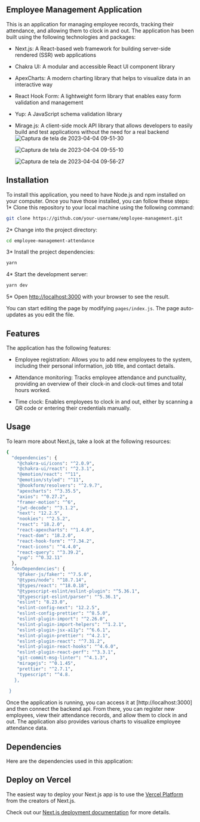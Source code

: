 ## Employee Management Application

This is an application for managing employee records, tracking their attendance, and allowing them to clock in and out. The application has been built using the following technologies and packages:

* Next.js: A React-based web framework for building server-side rendered (SSR) web applications
* Chakra UI: A modular and accessible React UI component library
* ApexCharts: A modern charting library that helps to visualize data in an interactive way
* React Hook Form: A lightweight form library that enables easy form validation and management
* Yup: A JavaScript schema validation library
* Mirage.js: A client-side mock API library that allows developers to easily build and test applications without the need for a real backend
  ![Captura de tela de 2023-04-04 09-51-30](https://user-images.githubusercontent.com/15384670/229810763-ef6aad9b-2cef-4e94-b485-eaa0ae5640fe.png)

  
  ![Captura de tela de 2023-04-04 09-55-10](https://user-images.githubusercontent.com/15384670/229810877-0712360e-e92b-4a32-a1b9-0b5c611878e1.png)
  
  

  ![Captura de tela de 2023-04-04 09-56-27](https://user-images.githubusercontent.com/15384670/229810934-b18d37c8-d266-4408-88be-7770ebe09012.png)


## Installation

To install this application, you need to have Node.js and npm installed on your computer. Once you have those installed, you can follow these steps:
1* Clone this repository to your local machine using the following command:

```bash
git clone https://github.com/your-username/employee-management.git
```
2* Change into the project directory:

```bash
cd employee-management-attendance
```

3* Install the project dependencies:

```bash
yarn
```

4* Start the development server:

```bash
yarn dev
```
5* Open [http://localhost:3000](http://localhost:3000) with your browser to see the result.

You can start editing the page by modifying `pages/index.js`. The page auto-updates as you edit the file.

## Features

The application has the following features:

* Employee registration: Allows you to add new employees to the system, including their personal information, job title, and contact details.

* Attendance monitoring: Tracks employee attendance and punctuality, providing an overview of their clock-in and clock-out times and total hours worked.

* Time clock: Enables employees to clock in and out, either by scanning a QR code or entering their credentials manually.

## Usage

To learn more about Next.js, take a look at the following resources:

```bash
{
  "dependencies": {
    "@chakra-ui/icons": "^2.0.9",
    "@chakra-ui/react": "^2.3.1",
    "@emotion/react": "^11",
    "@emotion/styled": "^11",
    "@hookform/resolvers": "^2.9.7",
    "apexcharts": "^3.35.5",
    "axios": "^0.27.2",
    "framer-motion": "^6",
    "jwt-decode": "^3.1.2",
    "next": "12.2.5",
    "nookies": "^2.5.2",
    "react": "18.2.0",
    "react-apexcharts": "^1.4.0",
    "react-dom": "18.2.0",
    "react-hook-form": "^7.34.2",
    "react-icons": "^4.4.0",
    "react-query": "^3.39.2",
    "yup": "^0.32.11"
  },
  "devDependencies": {
    "@faker-js/faker": "^7.5.0",
    "@types/node": "^18.7.14",
    "@types/react": "^18.0.18",
    "@typescript-eslint/eslint-plugin": "^5.36.1",
    "@typescript-eslint/parser": "^5.36.1",
    "eslint": "8.23.0",
    "eslint-config-next": "12.2.5",
    "eslint-config-prettier": "^8.5.0",
    "eslint-plugin-import": "^2.26.0",
    "eslint-plugin-import-helpers": "^1.2.1",
    "eslint-plugin-jsx-a11y": "^6.6.1",
    "eslint-plugin-prettier": "^4.2.1",
    "eslint-plugin-react": "^7.31.2",
    "eslint-plugin-react-hooks": "^4.6.0",
    "eslint-plugin-react-perf": "^3.3.1",
    "git-commit-msg-linter": "^4.1.3",
    "miragejs": "^0.1.45",
    "prettier": "^2.7.1",
    "typescript": "^4.8.
   },
   
 }

```

Once the application is running, you can access it at [http://localhost:3000] and then connect the backend api. From there, you can register new employees, view their attendance records, and allow them to clock in and out. The application also provides various charts to visualize employee attendance data.

## Dependencies

Here are the dependencies used in this application:

## Deploy on Vercel

The easiest way to deploy your Next.js app is to use the [Vercel Platform](https://vercel.com/new?utm_medium=default-template&filter=next.js&utm_source=create-next-app&utm_campaign=create-next-app-readme) from the creators of Next.js.

Check out our [Next.js deployment documentation](https://nextjs.org/docs/deployment) for more details.
